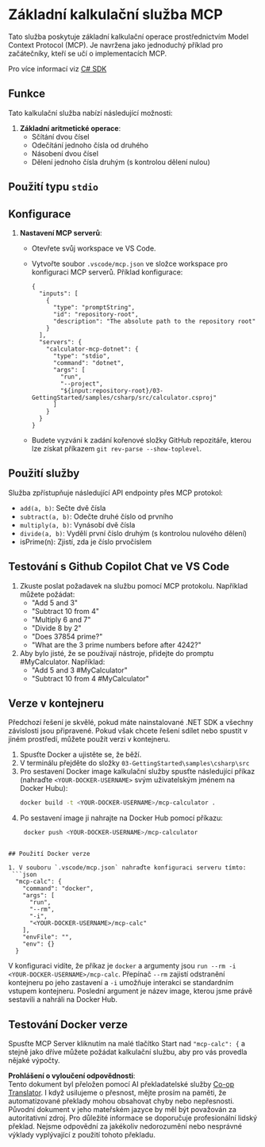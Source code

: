 <!--
CO_OP_TRANSLATOR_METADATA:
{
  "original_hash": "882aae00f1d3f007e20d03b883f44afa",
  "translation_date": "2025-07-13T22:18:37+00:00",
  "source_file": "03-GettingStarted/samples/csharp/README.md",
  "language_code": "cs"
}
-->
# Základní kalkulační služba MCP

Tato služba poskytuje základní kalkulační operace prostřednictvím Model Context Protocol (MCP). Je navržena jako jednoduchý příklad pro začátečníky, kteří se učí o implementacích MCP.

Pro více informací viz [C# SDK](https://github.com/modelcontextprotocol/csharp-sdk)

## Funkce

Tato kalkulační služba nabízí následující možnosti:

1. **Základní aritmetické operace**:
   - Sčítání dvou čísel
   - Odečítání jednoho čísla od druhého
   - Násobení dvou čísel
   - Dělení jednoho čísla druhým (s kontrolou dělení nulou)

## Použití typu `stdio`
  
## Konfigurace

1. **Nastavení MCP serverů**:
   - Otevřete svůj workspace ve VS Code.
   - Vytvořte soubor `.vscode/mcp.json` ve složce workspace pro konfiguraci MCP serverů. Příklad konfigurace:

     ```jsonc
     {
       "inputs": [
         {
           "type": "promptString",
           "id": "repository-root",
           "description": "The absolute path to the repository root"
         }
       ],
       "servers": {
         "calculator-mcp-dotnet": {
           "type": "stdio",
           "command": "dotnet",
           "args": [
             "run",
             "--project",
             "${input:repository-root}/03-GettingStarted/samples/csharp/src/calculator.csproj"
           ]
         }
       }
     }
     ```

   - Budete vyzváni k zadání kořenové složky GitHub repozitáře, kterou lze získat příkazem `git rev-parse --show-toplevel`.

## Použití služby

Služba zpřístupňuje následující API endpointy přes MCP protokol:

- `add(a, b)`: Sečte dvě čísla
- `subtract(a, b)`: Odečte druhé číslo od prvního
- `multiply(a, b)`: Vynásobí dvě čísla
- `divide(a, b)`: Vydělí první číslo druhým (s kontrolou nulového dělení)
- isPrime(n): Zjistí, zda je číslo prvočíslem

## Testování s Github Copilot Chat ve VS Code

1. Zkuste poslat požadavek na službu pomocí MCP protokolu. Například můžete požádat:
   - "Add 5 and 3"
   - "Subtract 10 from 4"
   - "Multiply 6 and 7"
   - "Divide 8 by 2"
   - "Does 37854 prime?"
   - "What are the 3 prime numbers before after 4242?"
2. Aby bylo jisté, že se používají nástroje, přidejte do promptu #MyCalculator. Například:
   - "Add 5 and 3 #MyCalculator"
   - "Subtract 10 from 4 #MyCalculator"

## Verze v kontejneru

Předchozí řešení je skvělé, pokud máte nainstalované .NET SDK a všechny závislosti jsou připravené. Pokud však chcete řešení sdílet nebo spustit v jiném prostředí, můžete použít verzi v kontejneru.

1. Spusťte Docker a ujistěte se, že běží.
1. V terminálu přejděte do složky `03-GettingStarted\samples\csharp\src`
1. Pro sestavení Docker image kalkulační služby spusťte následující příkaz (nahraďte `<YOUR-DOCKER-USERNAME>` svým uživatelským jménem na Docker Hubu):
   ```bash
   docker build -t <YOUR-DOCKER-USERNAME>/mcp-calculator .
   ```
1. Po sestavení image ji nahrajte na Docker Hub pomocí příkazu:
   ```bash
    docker push <YOUR-DOCKER-USERNAME>/mcp-calculator
  ```

## Použití Docker verze

1. V souboru `.vscode/mcp.json` nahraďte konfiguraci serveru tímto:
   ```json
    "mcp-calc": {
      "command": "docker",
      "args": [
        "run",
        "--rm",
        "-i",
        "<YOUR-DOCKER-USERNAME>/mcp-calc"
      ],
      "envFile": "",
      "env": {}
    }
   ```
   V konfiguraci vidíte, že příkaz je `docker` a argumenty jsou `run --rm -i <YOUR-DOCKER-USERNAME>/mcp-calc`. Přepínač `--rm` zajistí odstranění kontejneru po jeho zastavení a `-i` umožňuje interakci se standardním vstupem kontejneru. Poslední argument je název image, kterou jsme právě sestavili a nahráli na Docker Hub.

## Testování Docker verze

Spusťte MCP Server kliknutím na malé tlačítko Start nad `"mcp-calc": {` a stejně jako dříve můžete požádat kalkulační službu, aby pro vás provedla nějaké výpočty.

**Prohlášení o vyloučení odpovědnosti**:  
Tento dokument byl přeložen pomocí AI překladatelské služby [Co-op Translator](https://github.com/Azure/co-op-translator). I když usilujeme o přesnost, mějte prosím na paměti, že automatizované překlady mohou obsahovat chyby nebo nepřesnosti. Původní dokument v jeho mateřském jazyce by měl být považován za autoritativní zdroj. Pro důležité informace se doporučuje profesionální lidský překlad. Nejsme odpovědní za jakékoliv nedorozumění nebo nesprávné výklady vyplývající z použití tohoto překladu.